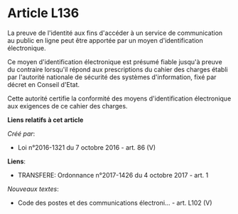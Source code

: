# Article L136

La preuve de l'identité aux fins d'accéder à un service de communication au public en ligne peut être apportée par un moyen
d'identification électronique. 

Ce moyen d'identification électronique est présumé fiable jusqu'à preuve du contraire lorsqu'il répond aux prescriptions du
cahier des charges établi par l'autorité nationale de sécurité des systèmes d'information, fixé par décret en Conseil
d'Etat. 

Cette autorité certifie la conformité des moyens d'identification électronique aux exigences de ce cahier des charges.

**Liens relatifs à cet article**

_Créé par_:

  - Loi n°2016-1321 du 7 octobre 2016 - art. 86 (V)

**Liens**:

  - TRANSFERE: Ordonnance n°2017-1426 du 4 octobre 2017 - art. 1

_Nouveaux textes_:

  - Code des postes et des communications électroni... - art. L102 (V)
